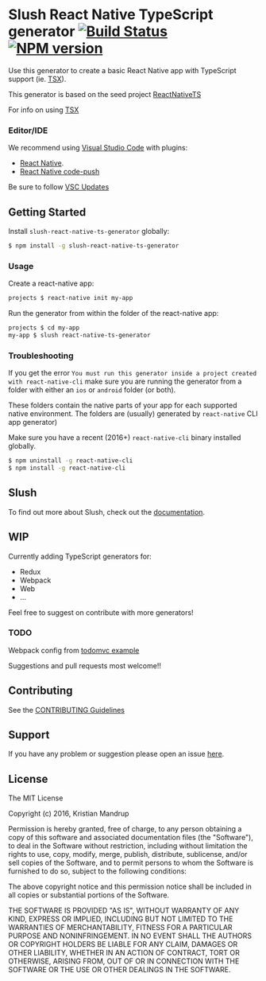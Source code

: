 # Slush React Native TypeScript generator [![Build Status](https://secure.travis-ci.org/kristianmandrup/slush-react-native-ts-generator.png?branch=master)](https://travis-ci.org/kristianmandrup/slush-react-native-ts-generator) [![NPM version](https://badge-me.herokuapp.com/api/npm/slush-react-native-ts-generator.png)](http://badges.enytc.com/for/npm/slush-react-native-ts-generator)

Use this generator to create a basic React Native app with 
TypeScript support (ie. [TSX](https://github.com/Microsoft/TypeScript/wiki/JSX)).

This generator is based on the seed project [ReactNativeTS](https://github.com/mrpatiwi/ReactNativeTS)

For info on using [TSX](http://www.jbrantly.com/typescript-and-jsx/)

### Editor/IDE

We recommend using [Visual Studio Code](https://code.visualstudio.com/) 
with plugins:

- [React Native](https://github.com/Microsoft/vscode-react-native). 
- [React Native code-push](https://github.com/Microsoft/react-native-code-push)

Be sure to follow [VSC Updates](https://code.visualstudio.com/Updates)

## Getting Started

Install `slush-react-native-ts-generator` globally:

```bash
$ npm install -g slush-react-native-ts-generator
```

### Usage

Create a react-native app:

```bash
projects $ react-native init my-app
```

Run the generator from within the folder of the react-native app:

```bash
projects $ cd my-app
my-app $ slush react-native-ts-generator
```

### Troubleshooting

If you get the error `You must run this generator inside a project created with react-native-cli` make sure you are running the generator from a folder with either an `ios` or `android` folder (or both). 

These folders contain the native parts of your app for each supported native environment. The folders are (usually) generated by `react-native` CLI app generator)

Make sure you have a recent (2016+) `react-native-cli` binary installed globally.

```bash
$ npm uninstall -g react-native-cli
$ npm install -g react-native-cli
```

## Slush

To find out more about Slush, check out the [documentation](https://github.com/slushjs/slush).

## WIP

Currently adding TypeScript generators for:
- Redux
- Webpack
- Web
- ...

Feel free to suggest on contribute with more generators!

### TODO

Webpack config from [todomvc example](https://github.com/jaysoo/todomvc-redux-react-typescript/)

Suggestions and pull requests most welcome!!

## Contributing

See the [CONTRIBUTING Guidelines](https://github.com/kristianmandrup/slush-react-native-ts-generator/blob/master/CONTRIBUTING.md)

## Support
If you have any problem or suggestion please open an issue [here](https://github.com/kristianmandrup/slush-react-native-ts-generator/issues).

## License

The MIT License

Copyright (c) 2016, Kristian Mandrup

Permission is hereby granted, free of charge, to any person
obtaining a copy of this software and associated documentation
files (the "Software"), to deal in the Software without
restriction, including without limitation the rights to use,
copy, modify, merge, publish, distribute, sublicense, and/or sell
copies of the Software, and to permit persons to whom the
Software is furnished to do so, subject to the following
conditions:

The above copyright notice and this permission notice shall be
included in all copies or substantial portions of the Software.

THE SOFTWARE IS PROVIDED "AS IS", WITHOUT WARRANTY OF ANY KIND,
EXPRESS OR IMPLIED, INCLUDING BUT NOT LIMITED TO THE WARRANTIES
OF MERCHANTABILITY, FITNESS FOR A PARTICULAR PURPOSE AND
NONINFRINGEMENT. IN NO EVENT SHALL THE AUTHORS OR COPYRIGHT
HOLDERS BE LIABLE FOR ANY CLAIM, DAMAGES OR OTHER LIABILITY,
WHETHER IN AN ACTION OF CONTRACT, TORT OR OTHERWISE, ARISING
FROM, OUT OF OR IN CONNECTION WITH THE SOFTWARE OR THE USE OR
OTHER DEALINGS IN THE SOFTWARE.


